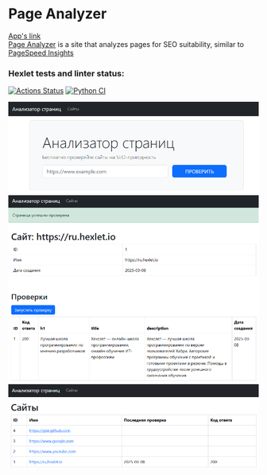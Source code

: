 # Page Analyzer
[App's link](https://python-project-83-hrbb.onrender.com)<br />
[Page Analyzer](https://python-project-83-hrbb.onrender.com) is a site that analyzes pages for SEO suitability, similar to [PageSpeed Insights](https://pagespeed.web.dev/)
### Hexlet tests and linter status:
[![Actions Status](https://github.com/Detya9/python-project-83/actions/workflows/hexlet-check.yml/badge.svg)](https://github.com/Detya9/python-project-83/actions)
[![Python CI](https://github.com/Detya9/python-project-83/actions/workflows/pythonCI.yml/badge.svg?branch=main)](https://github.com/Detya9/python-project-83/actions/workflows/pythonCI.yml)

![Image alt](https://github.com/Detya9/python-project-83/blob/main/screenshots/image1.PNG)
![Image alt](https://github.com/Detya9/python-project-83/blob/main/screenshots/image2.PNG)
![Image alt](https://github.com/Detya9/python-project-83/blob/main/screenshots/image3.PNG)


